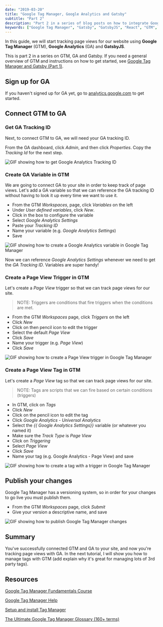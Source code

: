 ```yaml
---
date: "2019-03-20" 
title: "Google Tag Manager, Google Analytics and Gatsby"
subtitle: "Part 2"
description: "Part 2 in a series of blog posts on how to integrate Google Tag Manager and Google Analytics with GatsbyJS"
keywords: ["Google Tag Manager", "Gatsby", "GatsbyJS", "React", "GTM", "Google Analytics", "GA"]
---
```


In this guide, we will start tracking page views for our website using <b>Google Tag Manager</b> (GTM), <b>Google Analytics</b> (GA) and <b>GatsbyJS</b>.

This is part 2 in a series on GTM, GA and Gatsby. If you need a general overview of GTM and instructions on how to get started, see [Google Tag Manager and Gatsby (Part 1)](/blog/google-tag-manager).

## Sign up for GA 

If you haven't signed up for GA yet, go to [analytics.google.com](https://analytics.google.com/analytics/web/) to get started.

## Connect GTM to GA 

### Get GA Tracking ID

Next, to connect GTM to GA, we will need your GA tracking ID. 

From the GA dashboard, click <i>Admin</i>, and then click <i>Properties</i>. Copy the <i>Tracking Id</i> for the next step.

<img alt="GIF showing how to get Google Analytics Tracking ID" style="-webkit-user-select: none;" src="https://media.giphy.com/media/452X5Ai7pnqtdlcxQT/giphy.gif" class="gif">

### Create GA Variable in GTM

We are going to connect GA to your site in order to keep track of page views. Let's add a GA variable so that we can reference the GA tracking ID without having to look it up every time we want to use it. 

* From the GTM <i>Workspaces</i>, page, click <i>Variables</i> on the left 
* Under <i>User defined variables</i>, click <i>New</i>.
* Click in the box to configure the variable
* Select <i>Google Analytics Settings</i>
* Paste your <i>Tracking ID</i>
* Name your variable (e.g. <i>Google Analytics Settings</i>)
* Save

<img alt="GIF showing how to create a Google Analytics variable in Google Tag Manager" style="-webkit-user-select: none;" src="https://media.giphy.com/media/nxOlfLBfK4oHPbjRJr/giphy.gif" class="gif">

Now we can reference <i>Google Analytics Settings</i> whenever we need to get the <i>GA Tracking ID</i>. Variables are super handy!

### Create a Page View Trigger in GTM 

Let's create a <i>Page View</i> trigger so that we can track page views for our site. 

> NOTE: Triggers are conditions that fire triggers when the conditions are met.

* From the GTM <i>Workspaces</i> page, click <i>Triggers</i> on the left
* Click <i>New</i>
* Click on then pencil icon to edit the trigger
* Select the default <i>Page View</i>
* Click <i>Save</i>
* Name your trigger (e.g. <i>Page View</i>)
* Click <i>Save</i>

<img alt="GIF showing how to create a Page View trigger in Google Tag Manager" style="-webkit-user-select: none;" src="https://media.giphy.com/media/7zYBpySbTzB61PygW7/giphy.gif" class="gif">

### Create a Page View Tag in GTM

Let's create a <i>Page View</i> tag so that we can track page views for our site. 

> NOTE: Tags are scripts that we can fire based on certain conditions (triggers)

* In GTM, click on <i>Tags</i>
* Click <i>New</i>
* Click on the pencil icon to edit the tag
* Click <i>Google Analytics - Universal Analytics</i>
* Select the <i>{{ Google Analytics Settings}}</i> variable (or whatever you named it)
* Make sure the <i>Track Type</i> is <i>Page View</i>
* Click on <i>Triggering</i>
* Select <i>Page View</i>
* Click <i>Save</i> 
* Name your tag (e.g. Google Analytics - Page View) and save

<img alt="GIF showing how to create a tag with a trigger in Google Tag Manager" style="-webkit-user-select: none;" src="https://media.giphy.com/media/n41BBb7UvPSDCyXjQg/giphy.gif" class="gif">

## Publish your changes

Google Tag Manager has a versioning system, so in order for your changes to go live you must publish them. 

* From the GTM <i>Workspaces</i> page, click <i>Submit</i>
* Give your version a descriptive name, and save

<img alt="GIF showing how to publish Google Tag Manager changes" style="-webkit-user-select: none;" src="https://media.giphy.com/media/ewrKe2ui0fuBkp9rFj/giphy.gif" class="gif">

## Summary 

You've successfully connected GTM and GA to your site, and now you're tracking page views with GA. In the next tutorial, I will show you how to manage tags with GTM (add explain why it's great for managing lots of 3rd party tags).

## Resources
[Google Tag Manager Fundamentals Course](https://analytics.google.com/analytics/academy/course/5)

[Google Tag Manager Help](https://support.google.com/tagmanager#topic=3441530)

[Setup and install Tag Manager](https://support.google.com/tagmanager/answer/6103696?hl=en)

[The Ultimate Google Tag Manager Glossary (160+ terms)](https://www.analyticsmania.com/post/google-tag-manager-glossary/)
